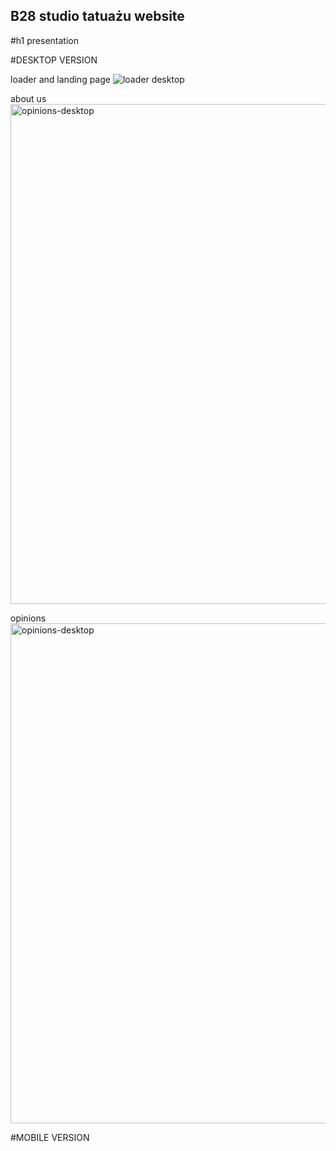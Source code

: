 ## B28 studio tatuażu website


#h1 presentation

#DESKTOP VERSION

loader and landing page
![loader desktop](https://user-images.githubusercontent.com/84193424/177050335-83c32ca4-34b1-457c-80ce-dfa8463724a4.gif)

about us
<img src="https://user-images.githubusercontent.com/84193424/177050330-2dcbd0f6-edeb-4eb8-bbce-7e3eb655fc97.gif" alt="opinions-desktop" width="800"/>

opinions
<img src="https://user-images.githubusercontent.com/84193424/177050678-bed785ee-33dc-4810-822f-952647fd1cd1.png" alt="opinions-desktop" width="800"/>

#MOBILE VERSION
